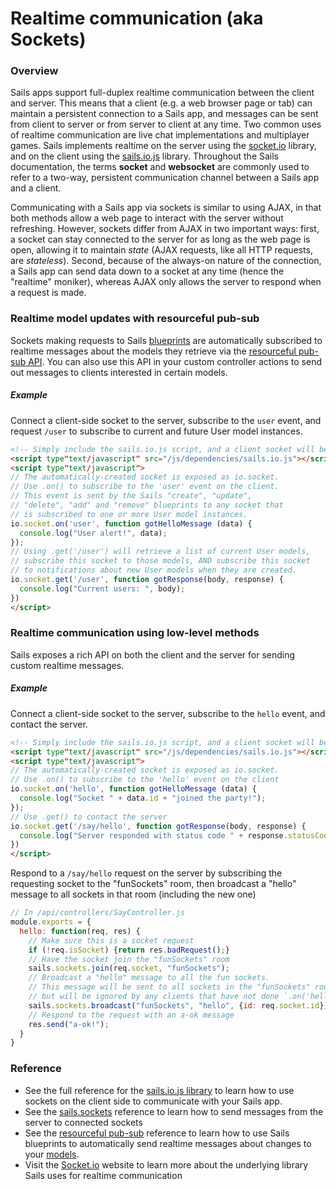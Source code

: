 # Realtime communication (aka Sockets)

### Overview

Sails apps support full-duplex realtime communication between the client and server.  This means that a client (e.g. a web browser page or tab) can maintain a persistent connection to a Sails app, and messages can be sent from client to server or from server to client at any time.  Two common uses of realtime communication are live chat implementations and multiplayer games.  Sails implements realtime on the server using the [socket.io](http://socket.io) library, and on the client using the [sails.io.js](http://sailsjs.org/documentation/reference/web-sockets/socket-client/io-socket-on) library.  Throughout the Sails documentation, the terms **socket** and **websocket** are commonly used to refer to a two-way, persistent communication channel between a Sails app and a client.

Communicating with a Sails app via sockets is similar to using AJAX, in that both methods allow a web page to interact with the server without refreshing.  However, sockets differ from AJAX in two important ways: first, a socket can stay connected to the server for as long as the web page is open, allowing it to maintain _state_ (AJAX requests, like all HTTP requests, are _stateless_).  Second, because of the always-on nature of the connection, a Sails app can send data down to a socket at any time (hence the "realtime" moniker), whereas AJAX only allows the server to respond when a request is made.

### Realtime model updates with resourceful pub-sub

Sockets making requests to Sails [blueprints](http://sailsjs.org/documentation/reference/blueprint-api) are automatically subscribed to realtime messages about the models they retrieve via the [resourceful pub-sub API](http://sailsjs.org/documentation/reference/web-sockets/resourceful-pub-sub).  You can also use this API in your custom controller actions to send out messages to clients interested in certain models.

##### Example

Connect a client-side socket to the server, subscribe to the `user` event, and request `/user` to subscribe to current and future User model instances.

```html
<!-- Simply include the sails.io.js script, and a client socket will be created for you -->
<script type"text/javascript" src="/js/dependencies/sails.io.js"></script>
<script type"text/javascript">
// The automatically-created socket is exposed as io.socket.
// Use .on() to subscribe to the 'user' event on the client.
// This event is sent by the Sails "create", "update",
// "delete", "add" and "remove" blueprints to any socket that
// is subscribed to one or more User model instances.
io.socket.on('user', function gotHelloMessage (data) {
  console.log("User alert!", data);
});
// Using .get('/user') will retrieve a list of current User models,
// subscribe this socket to those models, AND subscribe this socket
// to notifications about new User models when they are created.
io.socket.get('/user', function gotResponse(body, response) {
  console.log("Current users: ", body);
})
</script>
```

### Realtime communication using low-level methods

Sails exposes a rich API on both the client and the server for sending custom realtime messages.

##### Example

Connect a client-side socket to the server, subscribe to the `hello` event, and contact the server.

```html
<!-- Simply include the sails.io.js script, and a client socket will be created for you -->
<script type"text/javascript" src="/js/dependencies/sails.io.js"></script>
<script type"text/javascript">
// The automatically-created socket is exposed as io.socket.
// Use .on() to subscribe to the 'hello' event on the client
io.socket.on('hello', function gotHelloMessage (data) {
  console.log("Socket " + data.id + "joined the party!");
});
// Use .get() to contact the server
io.socket.get('/say/hello', function gotResponse(body, response) {
  console.log("Server responded with status code " + response.statusCode + " and data: ", body);
})
</script>
```

Respond to a `/say/hello` request on the server by subscribing the requesting socket to the "funSockets" room, then broadcast a "hello" message to all sockets in that room (including the new one)

```javascript
// In /api/controllers/SayController.js
module.exports = {
  hello: function(req, res) {
    // Make sure this is a socket request
    if (!req.isSocket) {return res.badRequest();}
    // Have the socket join the "funSockets" room
    sails.sockets.join(req.socket, "funSockets");
    // Broadcast a "hello" message to all the fun sockets.
    // This message will be sent to all sockets in the "funSockets" room,
    // but will be ignored by any clients that have not done `.on('hello', ...)`
    sails.sockets.broadcast("funSockets", "hello", {id: req.socket.id});
    // Respond to the request with an a-ok message
    res.send("a-ok!");
  }
}
```

### Reference

* See the full reference for the [sails.io.js library](http://sailsjs.org/documentation/reference/web-sockets/socket-client/io-socket-on) to learn how to use sockets on the client side to communicate with your Sails app.
* See the [sails.sockets](http://sailsjs.org/documentation/reference/web-sockets/sails-sockets) reference to learn how to send messages from the server to connected sockets
* See the [resourceful pub-sub](http://sailsjs.org/documentation/reference/web-sockets/resourceful-pub-sub) reference to learn how to use Sails blueprints to automatically send realtime messages about changes to your [models](http://sailsjs.org/documentation/concepts/models-and-orm/models).
* Visit the [Socket.io](http://socket.io) website to learn more about the underlying library Sails uses for realtime communication

<docmeta name="displayName" value="Realtime">
